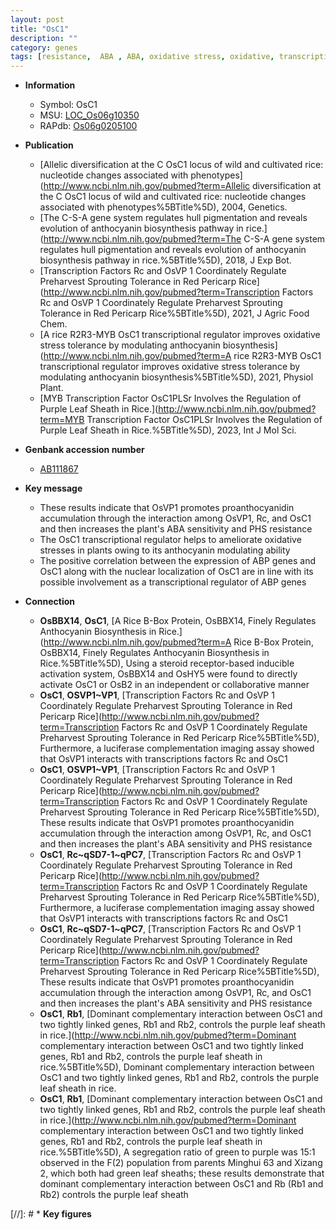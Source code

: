 ```yaml
---
layout: post
title: "OsC1"
description: ""
category: genes
tags: [resistance,  ABA , ABA, oxidative stress, oxidative, transcriptional regulator]
---
```


* **Information**  
    + Symbol: OsC1  
    + MSU: [LOC_Os06g10350](http://rice.uga.edu/cgi-bin/ORF_infopage.cgi?orf=LOC_Os06g10350)  
    + RAPdb: [Os06g0205100](https://rapdb.dna.affrc.go.jp/locus/?name=Os06g0205100)  

* **Publication**  
    + [Allelic diversification at the C OsC1 locus of wild and cultivated rice: nucleotide changes associated with phenotypes](http://www.ncbi.nlm.nih.gov/pubmed?term=Allelic diversification at the C OsC1 locus of wild and cultivated rice: nucleotide changes associated with phenotypes%5BTitle%5D), 2004, Genetics.
    + [The C-S-A gene system regulates hull pigmentation and reveals evolution of anthocyanin biosynthesis pathway in rice.](http://www.ncbi.nlm.nih.gov/pubmed?term=The C-S-A gene system regulates hull pigmentation and reveals evolution of anthocyanin biosynthesis pathway in rice.%5BTitle%5D), 2018, J Exp Bot.
    + [Transcription Factors Rc and OsVP 1 Coordinately Regulate Preharvest Sprouting Tolerance in Red Pericarp Rice](http://www.ncbi.nlm.nih.gov/pubmed?term=Transcription Factors Rc and OsVP 1 Coordinately Regulate Preharvest Sprouting Tolerance in Red Pericarp Rice%5BTitle%5D), 2021, J Agric Food Chem.
    + [A rice R2R3-MYB OsC1 transcriptional regulator improves oxidative stress tolerance by modulating anthocyanin biosynthesis](http://www.ncbi.nlm.nih.gov/pubmed?term=A rice R2R3-MYB OsC1 transcriptional regulator improves oxidative stress tolerance by modulating anthocyanin biosynthesis%5BTitle%5D), 2021, Physiol Plant.
    + [MYB Transcription Factor OsC1PLSr Involves the Regulation of Purple Leaf Sheath in Rice.](http://www.ncbi.nlm.nih.gov/pubmed?term=MYB Transcription Factor OsC1PLSr Involves the Regulation of Purple Leaf Sheath in Rice.%5BTitle%5D), 2023, Int J Mol Sci.

* **Genbank accession number**  
    + [AB111867](http://www.ncbi.nlm.nih.gov/nuccore/AB111867)

* **Key message**  
    + These results indicate that OsVP1 promotes proanthocyanidin accumulation through the interaction among OsVP1, Rc, and OsC1 and then increases the plant's ABA sensitivity and PHS resistance
    + The OsC1 transcriptional regulator helps to ameliorate oxidative stresses in plants owing to its anthocyanin modulating ability
    + The positive correlation between the expression of ABP genes and OsC1 along with the nuclear localization of OsC1 are in line with its possible involvement as a transcriptional regulator of ABP genes

* **Connection**  
    + __OsBBX14__, __OsC1__, [A Rice B-Box Protein, OsBBX14, Finely Regulates Anthocyanin Biosynthesis in Rice.](http://www.ncbi.nlm.nih.gov/pubmed?term=A Rice B-Box Protein, OsBBX14, Finely Regulates Anthocyanin Biosynthesis in Rice.%5BTitle%5D),  Using a steroid receptor-based inducible activation system, OsBBX14 and OsHY5 were found to directly activate OsC1 or OsB2 in an independent or collaborative manner
    + __OsC1__, __OSVP1~VP1__, [Transcription Factors Rc and OsVP 1 Coordinately Regulate Preharvest Sprouting Tolerance in Red Pericarp Rice](http://www.ncbi.nlm.nih.gov/pubmed?term=Transcription Factors Rc and OsVP 1 Coordinately Regulate Preharvest Sprouting Tolerance in Red Pericarp Rice%5BTitle%5D),  Furthermore, a luciferase complementation imaging assay showed that OsVP1 interacts with transcriptions factors Rc and OsC1
    + __OsC1__, __OSVP1~VP1__, [Transcription Factors Rc and OsVP 1 Coordinately Regulate Preharvest Sprouting Tolerance in Red Pericarp Rice](http://www.ncbi.nlm.nih.gov/pubmed?term=Transcription Factors Rc and OsVP 1 Coordinately Regulate Preharvest Sprouting Tolerance in Red Pericarp Rice%5BTitle%5D),  These results indicate that OsVP1 promotes proanthocyanidin accumulation through the interaction among OsVP1, Rc, and OsC1 and then increases the plant's ABA sensitivity and PHS resistance
    + __OsC1__, __Rc~qSD7-1~qPC7__, [Transcription Factors Rc and OsVP 1 Coordinately Regulate Preharvest Sprouting Tolerance in Red Pericarp Rice](http://www.ncbi.nlm.nih.gov/pubmed?term=Transcription Factors Rc and OsVP 1 Coordinately Regulate Preharvest Sprouting Tolerance in Red Pericarp Rice%5BTitle%5D),  Furthermore, a luciferase complementation imaging assay showed that OsVP1 interacts with transcriptions factors Rc and OsC1
    + __OsC1__, __Rc~qSD7-1~qPC7__, [Transcription Factors Rc and OsVP 1 Coordinately Regulate Preharvest Sprouting Tolerance in Red Pericarp Rice](http://www.ncbi.nlm.nih.gov/pubmed?term=Transcription Factors Rc and OsVP 1 Coordinately Regulate Preharvest Sprouting Tolerance in Red Pericarp Rice%5BTitle%5D),  These results indicate that OsVP1 promotes proanthocyanidin accumulation through the interaction among OsVP1, Rc, and OsC1 and then increases the plant's ABA sensitivity and PHS resistance
    + __OsC1__, __Rb1__, [Dominant complementary interaction between OsC1 and two tightly linked genes, Rb1 and Rb2, controls the purple leaf sheath in rice.](http://www.ncbi.nlm.nih.gov/pubmed?term=Dominant complementary interaction between OsC1 and two tightly linked genes, Rb1 and Rb2, controls the purple leaf sheath in rice.%5BTitle%5D), Dominant complementary interaction between OsC1 and two tightly linked genes, Rb1 and Rb2, controls the purple leaf sheath in rice.
    + __OsC1__, __Rb1__, [Dominant complementary interaction between OsC1 and two tightly linked genes, Rb1 and Rb2, controls the purple leaf sheath in rice.](http://www.ncbi.nlm.nih.gov/pubmed?term=Dominant complementary interaction between OsC1 and two tightly linked genes, Rb1 and Rb2, controls the purple leaf sheath in rice.%5BTitle%5D),  A segregation ratio of green to purple was 15:1 observed in the F(2) population from parents Minghui 63 and Xizang 2, which both had green leaf sheaths; these results demonstrate that dominant complementary interaction between OsC1 and Rb (Rb1 and Rb2) controls the purple leaf sheath

[//]: # * **Key figures**  


